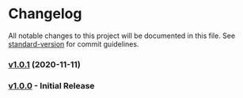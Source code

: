 # Changelog

All notable changes to this project will be documented in this file. See [standard-version](https://github.com/conventional-changelog/standard-version) for commit guidelines.

### [v1.0.1](https://github.com/tomastrajan/angular-ngrx-material-starter/compare/v10.1.0...v10.1.1) (2020-11-11)

### [v1.0.0](https://github.com/1nv1n/website/commit/7b80a7399289b477b0e8a44a37105a8fc6c9e25c) - Initial Release
